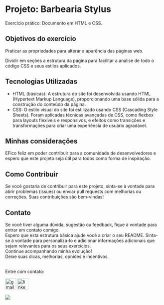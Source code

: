 <h1>Projeto: Barbearia Stylus</h1>
<p>
Exercício prático: Documento em HTML e CSS.
</p>

<h2>Objetivos do exercício</h2>
<p>Praticar as propriedades para alterar a aparência das páginas web.</p>
<p>Dividir em seções a estrutura da página para facilitar a analise de todo o código CSS e seus estilos aplicados.
      
<h2>Tecnologias Utilizadas</h2>
<ul>
  <li>HTML (básicas): A estrutura do site foi desenvolvida usando HTML (Hypertext Markup Language), proporcionando uma base sólida para a construção do conteúdo da página.</li>
  <li>CSS: O estilo visual do site foi estilizado usando CSS (Cascading Style Sheets). Foram aplicadas técnicas avançadas de CSS, como flexbox para layouts flexíveis e responsivos, e efeitos como transições e transformações para criar uma experiência de usuário agradável.</li>
</ul>

<h2>Minhas considerações</h2>
 <p>EFico feliz em poder contribuir para a comunidade de desenvolvedores e espero que este projeto seja útil para todos como forma de inspiração.</p>

<h2>Como Contribuir</h2>
<p>Se você gostaria de contribuir para este projeto, sinta-se à vontade para abrir problemas (issues) ou enviar pull requests com melhorias ou correções. Suas contribuições são bem-vindas!</p>

<h2>Contato</h2>
<p>Se você tiver alguma dúvida, sugestão ou feedback, fique à vontade para entrar em contato comigo.
<br>
Espero que esta estrutura básica ajude você a criar o seu README. Sinta-se à vontade para personalizá-lo e adicionar informações adicionais que sejam relevantes para os seus exercícios.<br>
Continue acompanhando minha evolução!<br>
Deixe suas dicas, melhorias, opniões e incentivos.<br>
<br>

Entre com contato:<br></p>
<a href="mailto:adrianomatilde@gmail.com" target="blank"><img src="https://img.shields.io/static/v1?message=Gmail&logo=gmail&label=&color=D14836&logoColor=white&labelColor=&style=for-the-badge" height="35" alt="gmail logo"></a>
<a href="https://www.linkedin.com/in/adrianomsj/" target="blank">
  <img src="https://img.shields.io/static/v1?message=LinkedIn&logo=linkedin&label=&color=0077B5&logoColor=white&labelColor=&style=for-the-badge" height="35" alt="linkedin logo"/>
</a>

<img src="Imagem-site-Barbearia-Stylus.png"/>
